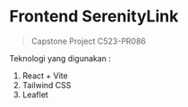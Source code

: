 # Frontend SerenityLink

> Capstone Project C523-PR086

Teknologi yang digunakan :

1. React + Vite
2. Tailwind CSS
3. Leaflet
